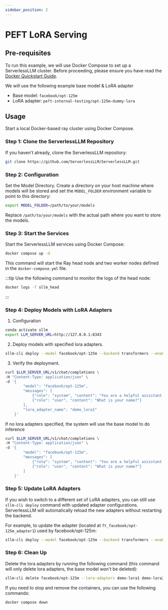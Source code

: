 ```yaml
---
sidebar_position: 2
---
```

# PEFT LoRA Serving

## Pre-requisites

To run this example, we will use Docker Compose to set up a ServerlessLLM cluster. Before proceeding, please ensure you have read the [Docker Quickstart Guide](../getting_started/docker_quickstart.md).

We will use the following example base model & LoRA adapter
- Base model: `facebook/opt-125m`
- LoRA adapter: `peft-internal-testing/opt-125m-dummy-lora`

## Usage

Start a local Docker-based ray cluster using Docker Compose.

### Step 1: Clone the ServerlessLLM Repository

If you haven't already, clone the ServerlessLLM repository:
```bash
git clone https://github.com/ServerlessLLM/ServerlessLLM.git
```

### Step 2: Configuration

Set the Model Directory. Create a directory on your host machine where models will be stored and set the `MODEL_FOLDER` environment variable to point to this directory:

```bash
export MODEL_FOLDER=/path/to/your/models
```

Replace `/path/to/your/models` with the actual path where you want to store the models.

### Step 3: Start the Services

Start the ServerlessLLM services using Docker Compose:

```bash
docker compose up -d
```

This command will start the Ray head node and two worker nodes defined in the `docker-compose.yml` file.

:::tip
Use the following command to monitor the logs of the head node:

```bash
docker logs -f sllm_head
```
:::

### Step 4: Deploy Models with LoRA Adapters
1. Configuration
```bash
conda activate sllm
export LLM_SERVER_URL=http://127.0.0.1:8343
```
2. Deploy models with specified lora adapters.
```bash
sllm-cli deploy --model facebook/opt-125m --backend transformers --enable-lora --lora-adapters demo_lora1=peft-internal-testing/opt-125m-dummy-lora demo_lora2=monsterapi/opt125M_alpaca
```
3. Verify the deployment.
```bash
curl $LLM_SERVER_URL/v1/chat/completions \
-H "Content-Type: application/json" \
-d '{
        "model": "facebook/opt-125m",
        "messages": [
            {"role": "system", "content": "You are a helpful assistant."},
            {"role": "user", "content": "What is your name?"}
        ],
        "lora_adapter_name": "demo_lora1"
    }'
```
If no lora adapters specified, the system will use the base model to do inference
```bash
curl $LLM_SERVER_URL/v1/chat/completions \
-H "Content-Type: application/json" \
-d '{
        "model": "facebook/opt-125m",
        "messages": [
            {"role": "system", "content": "You are a helpful assistant."},
            {"role": "user", "content": "What is your name?"}
        ]
    }'
```
### Step 5: Update LoRA Adapters
If you wish to switch to a different set of LoRA adapters, you can still use `sllm-cli deploy` command with updated adapter configurations. ServerlessLLM will automatically reload the new adapters without restarting the backend.

For example, to update the adapter (located at `ft_facebook/opt-125m_adapter1`) used by facebook/opt-125m:
```bash
sllm-cli deploy --model facebook/opt-125m --backend transformers --enable-lora --lora-adapters demo_lora=ft_facebook/opt-125m_adapter1
```

### Step 6: Clean Up

Delete the lora adapters by running the following command (this command will only delete lora adapters, the base model won't be deleted):
```bash
sllm-cli delete facebook/opt-125m --lora-adapters demo-lora1 demo-lora2
```
If you need to stop and remove the containers, you can use the following commands:
```bash
docker compose down
```